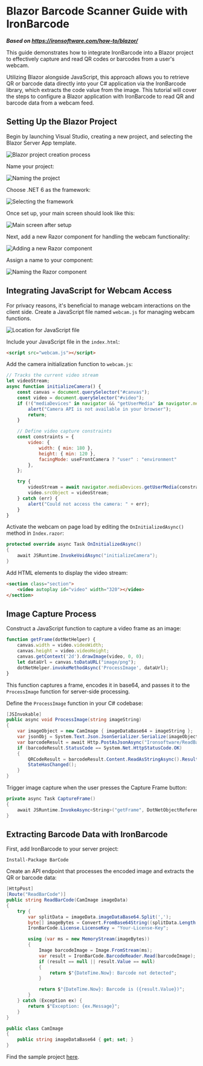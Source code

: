 # Blazor Barcode Scanner Guide with IronBarcode

***Based on <https://ironsoftware.com/how-to/blazor/>***


This guide demonstrates how to integrate IronBarcode into a Blazor project to effectively capture and read QR codes or barcodes from a user's webcam.

Utilizing Blazor alongside JavaScript, this approach allows you to retrieve QR or barcode data directly into your C# application via the IronBarcode library, which extracts the code value from the image. This tutorial will cover the steps to configure a Blazor application with IronBarcode to read QR and barcode data from a webcam feed.

## Setting Up the Blazor Project

Begin by launching Visual Studio, creating a new project, and selecting the Blazor Server App template.

![Blazor project creation process](https://ironsoftware.com/static-assets/barcode/faq/blazor/CreateBlazorProject.png)

Name your project:

![Naming the project](https://ironsoftware.com/static-assets/barcode/faq/blazor/ProjectName.png)

Choose .NET 6 as the framework:

![Selecting the framework](https://ironsoftware.com/static-assets/barcode/faq/blazor/SelectFramework.png)

Once set up, your main screen should look like this:

![Main screen after setup](https://ironsoftware.com/static-assets/barcode/faq/blazor/MainScreen.png)

Next, add a new Razor component for handling the webcam functionality:

![Adding a new Razor component](https://ironsoftware.com/static-assets/barcode/faq/blazor/NewRazorComponent.png)

Assign a name to your component:

![Naming the Razor component](https://ironsoftware.com/static-assets/barcode/faq/blazor/NewRazorComponentName.png)

## Integrating JavaScript for Webcam Access

For privacy reasons, it's beneficial to manage webcam interactions on the client side. Create a JavaScript file named `webcam.js` for managing webcam functions.

![Location for JavaScript file](https://ironsoftware.com/static-assets/barcode/faq/blazor/javascriptFileLocation.png)

Include your JavaScript file in the `index.html`:

```html
<script src="webcam.js"></script>
```

Add the camera initialization function to `webcam.js`:

```javascript
// Tracks the current video stream
let videoStream;
async function initializeCamera() {
    const canvas = document.querySelector("#canvas");
    const video = document.querySelector("#video");
    if (!("mediaDevices" in navigator && "getUserMedia" in navigator.mediaDevices)) {
        alert("Camera API is not available in your browser");
        return;
    }

    // Define video capture constraints
    const constraints = {
        video: {
            width: { min: 180 },
            height: { min: 120 },
            facingMode: useFrontCamera ? "user" : "environment"
        },
    };

    try {
        videoStream = await navigator.mediaDevices.getUserMedia(constraints);    
        video.srcObject = videoStream;
    } catch (err) {
        alert("Could not access the camera: " + err);
    }
}
```

Activate the webcam on page load by editing the `OnInitializedAsync()` method in `Index.razor`:

```csharp
protected override async Task OnInitializedAsync()
{
    await JSRuntime.InvokeVoidAsync("initializeCamera");
}
```

Add HTML elements to display the video stream:

```html
<section class="section">
    <video autoplay id="video" width="320"></video>
</section>
```

## Image Capture Process

Construct a JavaScript function to capture a video frame as an image:

```javascript
function getFrame(dotNetHelper) {
    canvas.width = video.videoWidth;
    canvas.height = video.videoHeight;
    canvas.getContext('2d').drawImage(video, 0, 0);
    let dataUrl = canvas.toDataURL("image/png");
    dotNetHelper.invokeMethodAsync('ProcessImage', dataUrl);
}
```

This function captures a frame, encodes it in base64, and passes it to the `ProcessImage` function for server-side processing.

Define the `ProcessImage` function in your C# codebase:

```csharp
[JSInvokable]
public async void ProcessImage(string imageString)
{
    var imageObject = new CamImage { imageDataBase64 = imageString };
    var jsonObj = System.Text.Json.JsonSerializer.Serialize(imageObject);
    var barcodeResult = await Http.PostAsJsonAsync("Ironsoftware/ReadBarCode", imageObject);
    if (barcodeResult.StatusCode == System.Net.HttpStatusCode.OK)
    {
        QRCodeResult = barcodeResult.Content.ReadAsStringAsync().Result;
        StateHasChanged();
    }
}
```

Trigger image capture when the user presses the Capture Frame button:

```csharp
private async Task CaptureFrame()
{
    await JSRuntime.InvokeAsync<String>("getFrame", DotNetObjectReference.Create(this));
}
```

## Extracting Barcode Data with IronBarcode

First, add IronBarcode to your server project:

```shell
Install-Package BarCode
```

Create an API endpoint that processes the encoded image and extracts the QR or barcode data:

```csharp
[HttpPost]
[Route("ReadBarCode")]
public string ReadBarCode(CamImage imageData)
{
    try {
        var splitData = imageData.imageDataBase64.Split(',');
        byte[] imageBytes = Convert.FromBase64String((splitData.Length > 1) ? splitData[1] : splitData[0]);
        IronBarCode.License.LicenseKey = "Your-License-Key";

        using (var ms = new MemoryStream(imageBytes))
        {
            Image barcodeImage = Image.FromStream(ms);
            var result = IronBarCode.BarcodeReader.Read(barcodeImage);
            if (result == null || result.Value == null)
            {
                return $"{DateTime.Now}: Barcode not detected";
            }

            return $"{DateTime.Now}: Barcode is ({result.Value})";
        }
    } catch (Exception ex) {
        return $"Exception: {ex.Message}";
    }
}

public class CamImage
{
    public string imageDataBase64 { get; set; }
}
```

Find the sample project [here](https://ironsoftware.com/static-assets/barcode/faq/blazor/BlazorIronBarcodeWithCAM.zip).